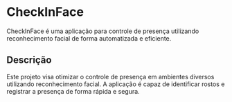 # CheckInFace

CheckInFace é uma aplicação para controle de presença utilizando reconhecimento facial de forma automatizada e eficiente.

## Descrição

Este projeto visa otimizar o controle de presença em ambientes diversos utilizando reconhecimento facial. A aplicação é capaz de identificar rostos e registrar a presença de forma rápida e segura.
